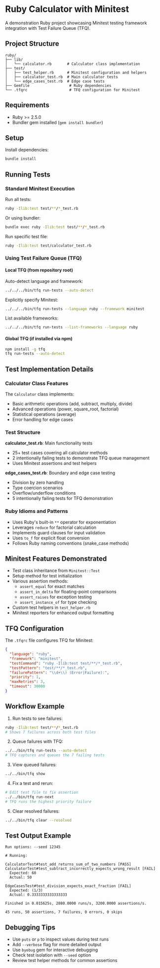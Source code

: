 # Ruby Calculator with Minitest

A demonstration Ruby project showcasing Minitest testing framework integration with Test Failure Queue (TFQ).

## Project Structure

```
ruby/
├── lib/
│   └── calculator.rb       # Calculator class implementation
├── test/
│   ├── test_helper.rb      # Minitest configuration and helpers
│   ├── calculator_test.rb  # Main calculator tests
│   └── edge_cases_test.rb  # Edge case tests
├── Gemfile                  # Ruby dependencies
└── .tfqrc                   # TFQ configuration for Minitest
```

## Requirements

- Ruby >= 2.5.0
- Bundler gem installed (`gem install bundler`)

## Setup

Install dependencies:

```bash
bundle install
```

## Running Tests

### Standard Minitest Execution

Run all tests:
```bash
ruby -Ilib:test test/**/*_test.rb
```

Or using bundler:
```bash
bundle exec ruby -Ilib:test test/**/*_test.rb
```

Run specific test file:
```bash
ruby -Ilib:test test/calculator_test.rb
```

### Using Test Failure Queue (TFQ)

#### Local TFQ (from repository root)

Auto-detect language and framework:
```bash
../../../bin/tfq run-tests --auto-detect
```

Explicitly specify Minitest:
```bash
../../../bin/tfq run-tests --language ruby --framework minitest
```

List available frameworks:
```bash
../../../bin/tfq run-tests --list-frameworks --language ruby
```

#### Global TFQ (if installed via npm)

```bash
npm install -g tfq
tfq run-tests --auto-detect
```

## Test Implementation Details

### Calculator Class Features

The `Calculator` class implements:
- Basic arithmetic operations (add, subtract, multiply, divide)
- Advanced operations (power, square_root, factorial)
- Statistical operations (average)
- Error handling for edge cases

### Test Structure

**calculator_test.rb**: Main functionality tests
- 25+ test cases covering all calculator methods
- 2 intentionally failing tests to demonstrate TFQ queue management
- Uses Minitest assertions and test helpers

**edge_cases_test.rb**: Boundary and edge case testing  
- Division by zero handling
- Type coercion scenarios
- Overflow/underflow conditions
- 5 intentionally failing tests for TFQ demonstration

### Ruby Idioms and Patterns

- Uses Ruby's built-in `**` operator for exponentiation
- Leverages `reduce` for factorial calculation
- Implements guard clauses for input validation
- Uses `to_f` for explicit float conversion
- Follows Ruby naming conventions (snake_case methods)

## Minitest Features Demonstrated

- Test class inheritance from `Minitest::Test`
- Setup method for test initialization
- Various assertion methods:
  - `assert_equal` for exact matches
  - `assert_in_delta` for floating-point comparisons
  - `assert_raises` for exception testing
  - `assert_instance_of` for type checking
- Custom test helpers in `test_helper.rb`
- Minitest reporters for enhanced output formatting

## TFQ Configuration

The `.tfqrc` file configures TFQ for Minitest:
```json
{
  "language": "ruby",
  "framework": "minitest",
  "testCommand": "ruby -Ilib:test test/**/*_test.rb",
  "testPattern": "test/**/*_test.rb",
  "failurePattern": "\\d+\\) (Error|Failure):",
  "priority": 1,
  "maxRetries": 3,
  "timeout": 30000
}
```

## Workflow Example

1. Run tests to see failures:
```bash
ruby -Ilib:test test/**/*_test.rb
# Shows 7 failures across both test files
```

2. Queue failures with TFQ:
```bash
../../bin/tfq run-tests --auto-detect
# TFQ captures and queues the 7 failing tests
```

3. View queued failures:
```bash
../../bin/tfq show
```

4. Fix a test and rerun:
```bash
# Edit test file to fix assertion
../../bin/tfq run-next
# TFQ runs the highest priority failure
```

5. Clear resolved failures:
```bash
../../bin/tfq clear --resolved
```

## Test Output Example

```
Run options: --seed 12345

# Running:

CalculatorTest#test_add_returns_sum_of_two_numbers [PASS]
CalculatorTest#test_subtract_incorrectly_expects_wrong_result [FAIL]
  Expected: 60
  Actual: 50

EdgeCasesTest#test_division_expects_exact_fraction [FAIL]
  Expected: (1/3)
  Actual: 0.3333333333333333

Finished in 0.015625s, 2880.0000 runs/s, 3200.0000 assertions/s.

45 runs, 50 assertions, 7 failures, 0 errors, 0 skips
```

## Debugging Tips

- Use `puts` or `p` to inspect values during test runs
- Add `--verbose` flag for more detailed output
- Use `byebug` gem for interactive debugging
- Check test isolation with `--seed` option
- Review test helper methods for common assertions